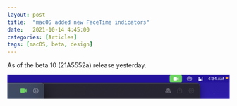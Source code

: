 ```yaml
---
layout: post
title:  "macOS added new FaceTime indicators"
date:   2021-10-14 4:45:00
categories: [Articles]
tags: [macOS, beta, design]
---
```


As of the beta 10 (21A5552a) release yesterday.

![facetime_indicator.png](/assets/img/2021/10/facetime_indicator.png)
